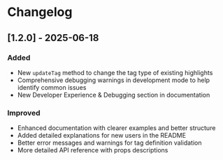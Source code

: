 # Changelog

## [1.2.0] - 2025-06-18

### Added
- New `updateTag` method to change the tag type of existing highlights
- Comprehensive debugging warnings in development mode to help identify common issues
- New Developer Experience & Debugging section in documentation

### Improved
- Enhanced documentation with clearer examples and better structure
- Added detailed explanations for new users in the README
- Better error messages and warnings for tag definition validation
- More detailed API reference with props descriptions
